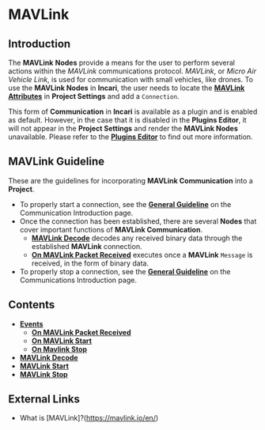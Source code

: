 # MAVLink

## Introduction 

The **MAVLink** **Nodes** provide a means for the user to perform several actions within the *MAVLink* communications protocol. *MAVLink*, or *Micro Air Vehicle Link*, is used for communication with small vehicles, like drones. To use the **MAVLink Nodes** in **Incari**, the user needs to locate the [**MAVLink Attributes**](../../../modules/project-settings/socketio.md) in **Project Settings** and add a `Connection`. 

This form of **Communication** in **Incari** is available as a plugin and is enabled as default. However, in the case that it is disabled in the **Plugins Editor**, it will not appear in the **Project Settings** and render the **MAVLink Nodes** unavailable. Please refer to the [**Plugins Editor**](../../../modules/plugins/README.md) to find out more information.

## MAVLink Guideline

These are the guidelines for incorporating **MAVLink Communication** into a **Project**.

* To properly start a connection, see the [**General Guideline**](../README.md#general-guideline) on the Communication Introduction page.
* Once the connection has been established, there are several **Nodes** that cover important functions of **MAVLink Communication**.
  * [**MAVLink Decode**](mavlink-decode.md) decodes any received binary data through the established **MAVLink** connection. 
  * [**On MAVLink Packet Received**](events/on-mavlink-packet-received.md) executes once a **MAVLink** `Message` is received, in the form of binary data.
* To properly stop a connection, see the [**General Guideline**](../README.md#general-guideline) on the Communications Introduction page.



## Contents 

* [**Events**](events/README.md)
  * [**On MAVLink Packet Received**](events/on-mavlink-packet-received.md)
  * [**On MAVLink Start**](events/on-mavlink-start.md)
  * [**On Mavlink Stop**](events/on-mavlink-stop.md)
* [**MAVLink Decode**](mavlink-decode.md)
* [**MAVLink Start**](mavlink-start.md)
* [**MAVLink Stop**](mavlink-stop.md)

## External Links

* What is [MAVLink]?(https://mavlink.io/en/)